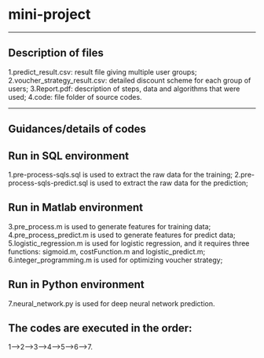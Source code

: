 # mini-project
----------------------------------------------------------------------------------
Description of files
----------------------------------------------------------------------------------
1.predict_result.csv: result file giving multiple user groups;
2.voucher_strategy_result.csv: detailed discount scheme for each group of users;
3.Report.pdf: description of steps, data and algorithms that were used;
4.code: file folder of source codes.

----------------------------------------------------------------------------------
Guidances/details of codes
----------------------------------------------------------------------------------
## Run in SQL environment
1.pre-process-sqls.sql is used to extract the raw data for the training;
2.pre-process-sqls-predict.sql is used to extract the raw data for the prediction;

## Run in Matlab environment
3.pre_process.m is used to generate features for training data;
4.pre_process_predict.m is used to generate features for predict data;
5.logistic_regression.m is used for logistic regression, and it requires
  three functions: sigmoid.m, costFunction.m and logistic_predict.m;
6.integer_programming.m is used for optimizing voucher strategy;

## Run in Python environment
7.neural_network.py is used for deep neural network prediction.
## The codes are executed in the order: 
1-->2-->3-->4-->5-->6-->7.
